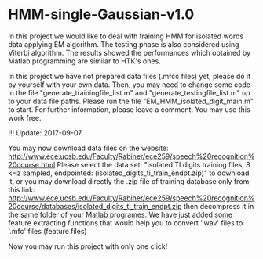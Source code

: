 # HMM-single-Gaussian-v1.0
In this project we would like to deal with training HMM for isolated words data applying EM algorithm. The testing phase is also considered using Viterbi algorithm. The results showed the performances which obtained by Matlab programming are similar to HTK's ones.

In this project we have not prepared data files (.mfcc files) yet, please do it by yourself with your own data. Then, you may need to change some code in the file "generate_trainingfile_list.m" and "generate_testingfile_list.m" up to your data file paths.
Please run the file "EM_HMM_isolated_digit_main.m" to start.
For further information, please leave a comment.
You may use this work free.

!!! Update: 2017-09-07

You may now download data files on the website: http://www.ece.ucsb.edu/Faculty/Rabiner/ece259/speech%20recognition%20course.html
Please select the data set: "isolated TI digits training files, 8 kHz sampled, endpointed: (isolated_digits_ti_train_endpt.zip)" to download it, or you may download directly the .zip file of training database only from this link: http://www.ece.ucsb.edu/Faculty/Rabiner/ece259/speech%20recognition%20course/databases/isolated_digits_ti_train_endpt.zip
then decompress it in the same folder of your Matlab programes.
We have just added some feature extracting functions that would help you to convert '.wav' files to '.mfc' files (feature files)

Now you may run this project with only one click!
